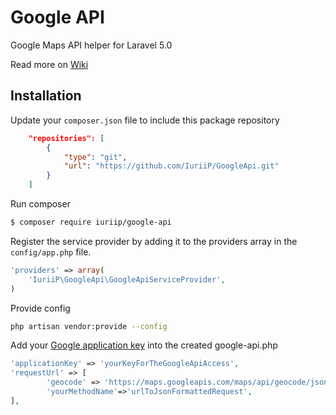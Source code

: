 # Google API
Google Maps API helper for Laravel 5.0

Read more on [Wiki](https://github.com/IuriiP/GoogleApi/wiki)

Installation
----

Update your `composer.json` file to include this package repository
```json
    "repositories": [
        {
            "type": "git",
            "url": "https://github.com/IuriiP/GoogleApi.git"
        }
    ]
```

Run composer
```bash
$ composer require iuriip/google-api
```


Register the service provider by adding it to the providers array in the `config/app.php` file.
```php
'providers' => array(
    'IuriiP\GoogleApi\GoogleApiServiceProvider',
)
```

Provide config
```bash
php artisan vendor:provide --config
```

Add your [Google application key](https://developers.google.com/maps/documentation/geocoding/get-api-key) 
into the created google-api.php
```php
'applicationKey' => 'yourKeyForTheGoogleApiAccess',
'requestUrl' => [
        'geocode' => 'https://maps.googleapis.com/maps/api/geocode/json?%s',
        'yourMethodName'=>'urlToJsonFormattedRequest',
],
```

